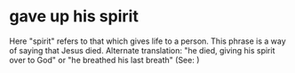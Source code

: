 
# gave up his spirit
Here "spirit" refers to that which gives life to a person. This phrase is a way of saying that Jesus died. Alternate translation: "he died, giving his spirit over to God" or "he breathed his last breath" (See: )